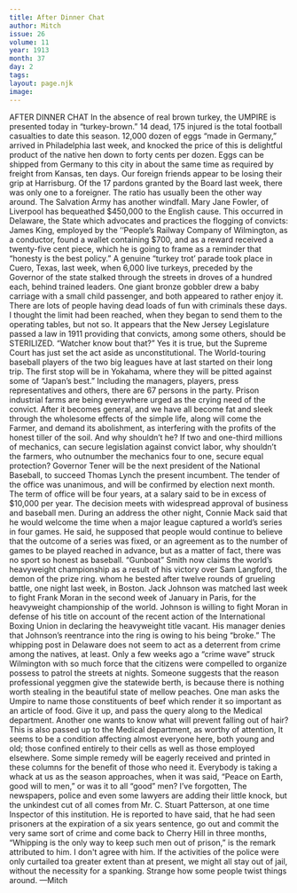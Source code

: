 ```yaml
---
title: After Dinner Chat
author: Mitch
issue: 26
volume: 11
year: 1913
month: 37
day: 2
tags:
layout: page.njk
image:
---
```

AFTER DINNER CHAT    In the absence of real brown turkey, the UMPIRE is presented today in “turkey-brown.”    14 dead, 175 injured is the total football casualties to date this season.    12,000 dozen of eggs “made in Germany,” arrived in Philadelphia last week, and knocked the price of this is delightful product of the native hen down to forty cents per dozen. Eggs can be shipped from Germany to this city in about the same time as required by freight from Kansas, ten days.    Our foreign friends appear to be losing their grip at Harrisburg. Of the 17 pardons granted by the Board last week, there was only one to a foreigner. The ratio has usually been the other way around.    The Salvation Army has another windfall. Mary Jane Fowler, of Liverpool has bequeathed $450,000 to the English cause.    This occurred in Delaware, the State which advocates and practices the flogging of convicts:    James King, employed by the ‘‘People’s Railway Company of Wilmington, as a conductor, found a wallet containing $700, and as a reward received a twenty-five cent piece, which he is going to frame as a reminder that “honesty is the best policy.”   A genuine “turkey trot’ parade took place in Cuero, Texas, last week, when 6,000 live turkeys, preceded by the Governor of the state stalked through the streets in droves of a hundred each, behind trained leaders. One giant bronze gobbler drew a baby carriage with a small child passenger, and both appeared to rather enjoy it.    There are lots of people having dead loads of fun with criminals these days. I thought the limit had been reached, when they began to send them to the operating tables, but not so. It appears that the New Jersey Legislature passed a law in 1911 providing that convicts, among some others, should be STERILIZED. “Watcher know bout that?” Yes it is true, but the Supreme Court has just set the act aside as unconstitutional.    The World-touring baseball players of the two big leagues have at last started on their long trip. The first stop will be in Yokahama, where they will be pitted against some of “Japan’s best.”    Including the managers, players, press representatives and others, there are 67 persons in the party.    Prison industrial farms are being everywhere urged as the crying need of the convict. After it becomes general, and we have all become fat and sleek through the wholesome effects of the simple life, along will come the Farmer, and demand its abolishment, as interfering with the profits of the honest tiller of the soil. And why shouldn’t he? If two and one-third millions of mechanics, can secure legislation against convict labor, why shouldn’t the farmers, who outnumber the mechanics four to one, secure equal protection?    Governor Tener will be the next president of the National Baseball, to succeed Thomas Lynch the present incumbent. The tender of the office was unanimous, and will be confirmed by election next month.    The term of office will be four years, at a salary said to be in excess of $10,000 per year. The decision meets with widespread approval of business and baseball men.    During an address the other night, Connie Mack said that he would welcome the time when a major league captured a world’s series in four games. He said, he supposed that people would continue to believe that the outcome of a series was fixed, or an agreement as to the number of games to be played reached in advance, but as a matter of fact, there was no sport so honest as baseball.    “Gunboat” Smith now claims the world’s heavyweight championship as a result of his victory over Sam Langford, the demon of the prize ring. whom he bested after twelve rounds of grueling battle, one night last week, in Boston.    Jack Johnson was matched last week to fight Frank Moran in the second week of January in Paris, for the heavyweight championship of the world. Johnson is willing to fight Moran in defense of his title on account of the recent action of the International Boxing Union in declaring the heavyweight title vacant. His manager denies that Johnson’s reentrance into the ring is owing to his being “broke.”    The whipping post in Delaware does not seem to act as a deterrent from crime among the natives, at least. Only a few weeks ago a “crime wave” struck Wilmington with so much force that the citizens were compelled to organize possess to patrol the streets at nights. Someone suggests that the reason professional yeggmen give the statewide berth, is because there is nothing worth stealing in the beautiful state of mellow peaches.    One man asks the Umpire to name those constituents of beef which render it so important as an article of food. Give it up, and pass the query along to the Medical department. Another one wants to know what will prevent falling out of hair? This is also passed up to the Medical department, as worthy of attention, It seems to be a condition affecting almost everyone here, both young and old; those confined entirely to their cells as well as those employed elsewhere. Some simple remedy will be eagerly received and printed in these columns for the benefit of those who need it.    Everybody is taking a whack at us as the season approaches, when it was said, “Peace on Earth, good will to men,” or was it to all “good” men? I’ve forgotten, The newspapers, police and even some lawyers are adding their little knock, but the unkindest cut of all comes from Mr. C. Stuart Patterson, at one time Inspector of this institution. He is reported to have said, that he had seen prisoners at the expiration of a six years sentence, go out and commit the very same sort of crime and come back to Cherry Hill in three months, “Whipping is the only way to keep such men out of prison,” is the remark attributed to him.    I don't agree with him. If the activities of the police were only curtailed toa greater extent than at present, we might all stay out of jail, without the necessity for a spanking. Strange how some people twist things around. —Mitch 




